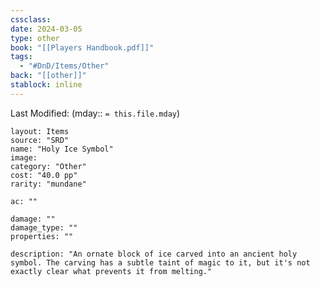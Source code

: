 ```yaml
---
cssclass: 
date: 2024-03-05
type: other
book: "[[Players Handbook.pdf]]"
tags:
  - "#DnD/Items/Other"
back: "[[other]]"
stablock: inline
---
```

Last Modified: (mday:: `= this.file.mday`)


```statblock
layout: Items
source: "SRD"
name: "Holy Ice Symbol"
image: 
category: "Other"
cost: "40.0 pp"
rarity: "mundane"

ac: ""

damage: ""
damage_type: ""
properties: ""

description: "An ornate block of ice carved into an ancient holy symbol. The carving has a subtle taint of magic to it, but it's not exactly clear what prevents it from melting."
```